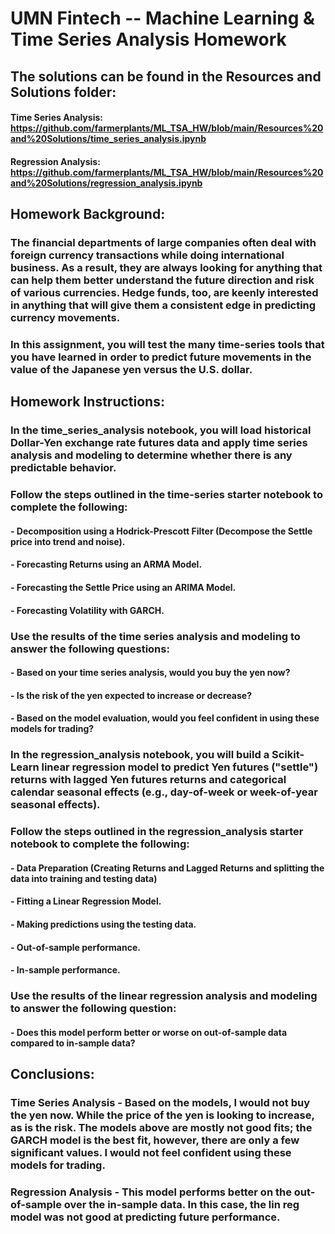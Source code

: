 # UMN Fintech -- Machine Learning &amp; Time Series Analysis Homework
## The solutions can be found in the Resources and Solutions folder:
#### Time Series Analysis: https://github.com/farmerplants/ML_TSA_HW/blob/main/Resources%20and%20Solutions/time_series_analysis.ipynb
#### Regression Analysis: https://github.com/farmerplants/ML_TSA_HW/blob/main/Resources%20and%20Solutions/regression_analysis.ipynb

## Homework Background:
### The financial departments of large companies often deal with foreign currency transactions while doing international business. As a result, they are always looking for anything that can help them better understand the future direction and risk of various currencies. Hedge funds, too, are keenly interested in anything that will give them a consistent edge in predicting currency movements.
### In this assignment, you will test the many time-series tools that you have learned in order to predict future movements in the value of the Japanese yen versus the U.S. dollar.

## Homework Instructions:
### In the time_series_analysis notebook, you will load historical Dollar-Yen exchange rate futures data and apply time series analysis and modeling to determine whether there is any predictable behavior.
### Follow the steps outlined in the time-series starter notebook to complete the following:
#### - Decomposition using a Hodrick-Prescott Filter (Decompose the Settle price into trend and noise).
#### - Forecasting Returns using an ARMA Model.
#### - Forecasting the Settle Price using an ARIMA Model.
#### - Forecasting Volatility with GARCH.
### Use the results of the time series analysis and modeling to answer the following questions:
#### - Based on your time series analysis, would you buy the yen now?
#### - Is the risk of the yen expected to increase or decrease?
#### - Based on the model evaluation, would you feel confident in using these models for trading?
### In the regression_analysis notebook, you will build a Scikit-Learn linear regression model to predict Yen futures ("settle") returns with lagged Yen futures returns and categorical calendar seasonal effects (e.g., day-of-week or week-of-year seasonal effects).
### Follow the steps outlined in the regression_analysis starter notebook to complete the following:
#### - Data Preparation (Creating Returns and Lagged Returns and splitting the data into training and testing data)
#### - Fitting a Linear Regression Model.
#### - Making predictions using the testing data.
#### - Out-of-sample performance.
#### - In-sample performance.
### Use the results of the linear regression analysis and modeling to answer the following question:
#### - Does this model perform better or worse on out-of-sample data compared to in-sample data?


## Conclusions:
### Time Series Analysis - Based on the models, I would not buy the yen now. While the price of the yen is looking to increase, as is the risk. The models above are mostly not good fits; the GARCH model is the best fit, however, there are only a few significant values. I would not feel confident using these models for trading.
### Regression Analysis - This model performs better on the out-of-sample over the in-sample data. In this case, the lin reg model was not good at predicting future performance.

